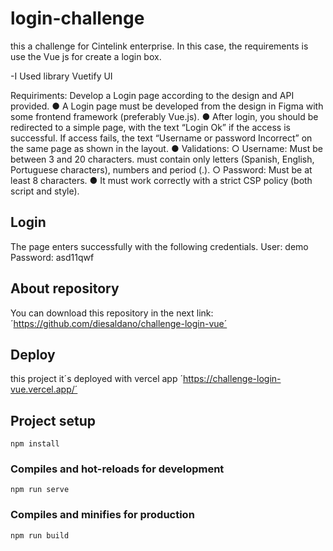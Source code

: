 # login-challenge
this a challenge for Cintelink enterprise. In this case, the requirements is use 
the Vue js for create a login box. 

-I Used library Vuetify UI

Requiriments: Develop a Login page according to the design and API provided.
● A Login page must be developed from the design in Figma with some
frontend framework (preferably Vue.js).
● After login, you should be redirected to a simple page, with the text “Login Ok” if the
access is successful. If access fails, the text “Username or password
Incorrect” on the same page as shown in the layout.
● Validations:
    ○ Username: Must be between 3 and 20 characters. must contain only
    letters (Spanish, English, Portuguese characters), numbers and period (.).
    ○ Password: Must be at least 8 characters.
● It must work correctly with a strict CSP policy (both script and
style).

## Login

The page enters successfully with the following credentials. 
User: demo
Password: asd11qwf

## About repository
You can download this repository in the next link:
´https://github.com/diesaldano/challenge-login-vue´

## Deploy
this project it´s deployed with vercel app
´https://challenge-login-vue.vercel.app/´

## Project setup

```
npm install 
```

### Compiles and hot-reloads for development
```
npm run serve
```

### Compiles and minifies for production
```
npm run build
```

